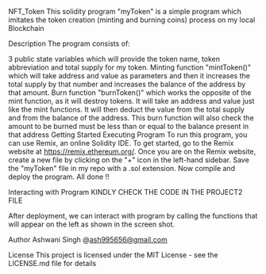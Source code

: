NFT_Token
This solidity program "myToken" is a simple program which imitates the token creation (minting and burning coins) process on my local Blockchain

Description
The program consists of:

3 public state variables which will provide the token name, token abbreviation and total supply for my token.
Minting function "mintToken()" which will take address and value as parameters and then it increases the total supply by that number and increases the balance of the address by that amount.
Burn function "burnToken()" which works the opposite of the mint function, as it will destroy tokens. It will take an address and value just like the mint functions. It will then deduct the value from the total supply and from the balance of the address.
This burn function will also check the amount to be burned must be less than or equal to the balance present in that address
Getting Started
Executing Program
To run this program, you can use Remix, an online Solidity IDE. To get started, go to the Remix website at https://remix.ethereum.org/. Once you are on the Remix website, create a new file by clicking on the "+" icon in the left-hand sidebar. Save the "myToken" file in my repo with a .sol extension. Now compile and deploy the program. All done !!

Interacting with Program
KINDLY CHECK THE CODE IN THE PROJECT2 FILE


After deployment, we can interact with program by calling the functions that will appear on the left as shown in the screen shot.

Author 
Ashwani Singh @ash995656@gmail.com


License
This project is licensed under the MIT License - see the LICENSE.md file for details
